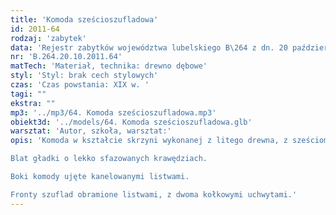 ```yaml
---
title: 'Komoda sześcioszufladowa'
id: 2011-64
rodzaj: 'zabytek'
data: 'Rejestr zabytków województwa lubelskiego B\264 z dn. 20 października 2011 r.'
nr: 'B.264.20.10.2011.64'
matTech: 'Materiał, technika: drewno dębowe'
styl: 'Styl: brak cech stylowych'
czas: 'Czas powstania: XIX w. '
tagi: ""
ekstra: ""
mp3: '../mp3/64. Komoda sześcioszufladowa.mp3'
obiekt3d: '../models/64. Komoda sześcioszufladowa.glb'
warsztat: 'Autor, szkoła, warsztat:'
opis: 'Komoda w kształcie skrzyni wykonanej z litego drewna, z sześcioma szufladami, osadzona na czterech spłaszczonych nóżkach. 

Blat gładki o lekko sfazowanych krawędziach. 

Boki komody ujęte kanelowanymi listwami. 

Fronty szuflad obramione listwami, z dwoma kołkowymi uchwytami.'
---
```


